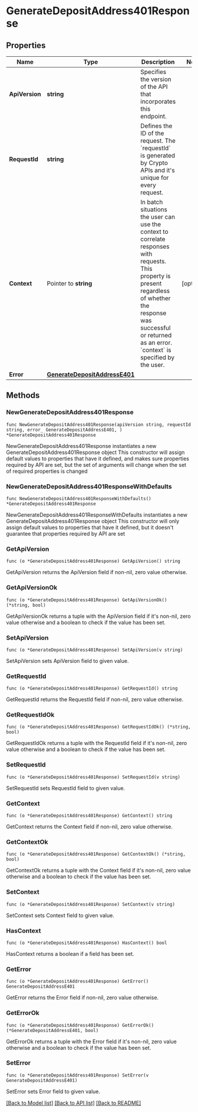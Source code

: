 # GenerateDepositAddress401Response

## Properties

Name | Type | Description | Notes
------------ | ------------- | ------------- | -------------
**ApiVersion** | **string** | Specifies the version of the API that incorporates this endpoint. | 
**RequestId** | **string** | Defines the ID of the request. The &#x60;requestId&#x60; is generated by Crypto APIs and it&#39;s unique for every request. | 
**Context** | Pointer to **string** | In batch situations the user can use the context to correlate responses with requests. This property is present regardless of whether the response was successful or returned as an error. &#x60;context&#x60; is specified by the user. | [optional] 
**Error** | [**GenerateDepositAddressE401**](GenerateDepositAddressE401.md) |  | 

## Methods

### NewGenerateDepositAddress401Response

`func NewGenerateDepositAddress401Response(apiVersion string, requestId string, error_ GenerateDepositAddressE401, ) *GenerateDepositAddress401Response`

NewGenerateDepositAddress401Response instantiates a new GenerateDepositAddress401Response object
This constructor will assign default values to properties that have it defined,
and makes sure properties required by API are set, but the set of arguments
will change when the set of required properties is changed

### NewGenerateDepositAddress401ResponseWithDefaults

`func NewGenerateDepositAddress401ResponseWithDefaults() *GenerateDepositAddress401Response`

NewGenerateDepositAddress401ResponseWithDefaults instantiates a new GenerateDepositAddress401Response object
This constructor will only assign default values to properties that have it defined,
but it doesn't guarantee that properties required by API are set

### GetApiVersion

`func (o *GenerateDepositAddress401Response) GetApiVersion() string`

GetApiVersion returns the ApiVersion field if non-nil, zero value otherwise.

### GetApiVersionOk

`func (o *GenerateDepositAddress401Response) GetApiVersionOk() (*string, bool)`

GetApiVersionOk returns a tuple with the ApiVersion field if it's non-nil, zero value otherwise
and a boolean to check if the value has been set.

### SetApiVersion

`func (o *GenerateDepositAddress401Response) SetApiVersion(v string)`

SetApiVersion sets ApiVersion field to given value.


### GetRequestId

`func (o *GenerateDepositAddress401Response) GetRequestId() string`

GetRequestId returns the RequestId field if non-nil, zero value otherwise.

### GetRequestIdOk

`func (o *GenerateDepositAddress401Response) GetRequestIdOk() (*string, bool)`

GetRequestIdOk returns a tuple with the RequestId field if it's non-nil, zero value otherwise
and a boolean to check if the value has been set.

### SetRequestId

`func (o *GenerateDepositAddress401Response) SetRequestId(v string)`

SetRequestId sets RequestId field to given value.


### GetContext

`func (o *GenerateDepositAddress401Response) GetContext() string`

GetContext returns the Context field if non-nil, zero value otherwise.

### GetContextOk

`func (o *GenerateDepositAddress401Response) GetContextOk() (*string, bool)`

GetContextOk returns a tuple with the Context field if it's non-nil, zero value otherwise
and a boolean to check if the value has been set.

### SetContext

`func (o *GenerateDepositAddress401Response) SetContext(v string)`

SetContext sets Context field to given value.

### HasContext

`func (o *GenerateDepositAddress401Response) HasContext() bool`

HasContext returns a boolean if a field has been set.

### GetError

`func (o *GenerateDepositAddress401Response) GetError() GenerateDepositAddressE401`

GetError returns the Error field if non-nil, zero value otherwise.

### GetErrorOk

`func (o *GenerateDepositAddress401Response) GetErrorOk() (*GenerateDepositAddressE401, bool)`

GetErrorOk returns a tuple with the Error field if it's non-nil, zero value otherwise
and a boolean to check if the value has been set.

### SetError

`func (o *GenerateDepositAddress401Response) SetError(v GenerateDepositAddressE401)`

SetError sets Error field to given value.



[[Back to Model list]](../README.md#documentation-for-models) [[Back to API list]](../README.md#documentation-for-api-endpoints) [[Back to README]](../README.md)


